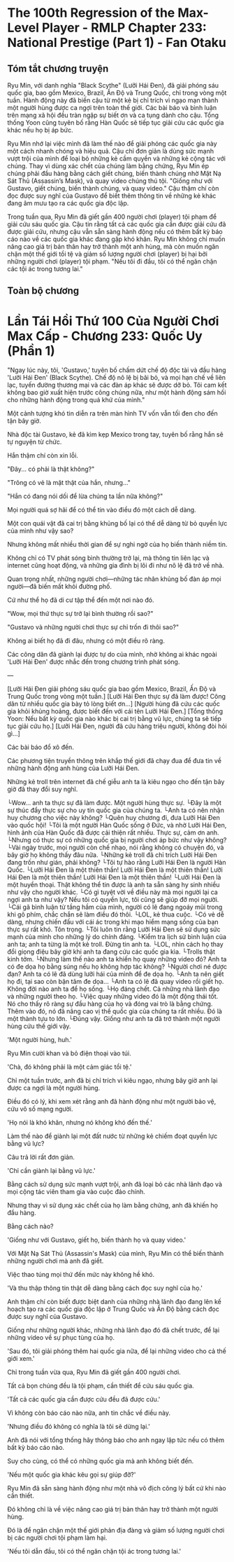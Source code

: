# The 100th Regression of the Max-Level Player - RMLP Chapter 233: National Prestige (Part 1) - Fan Otaku

## Tóm tắt chương truyện

Ryu Min, với danh nghĩa "Black Scythe" (Lưỡi Hái Đen), đã giải phóng sáu quốc gia, bao gồm Mexico, Brazil, Ấn Độ và Trung Quốc, chỉ trong vòng một tuần. Hành động này đã biến cậu từ một kẻ bị chỉ trích vì ngạo mạn thành một người hùng được ca ngợi trên toàn thế giới. Các bài báo và bình luận trên mạng xã hội đều tràn ngập sự biết ơn và ca tụng dành cho cậu. Tổng thống Yoon cũng tuyên bố rằng Hàn Quốc sẽ tiếp tục giải cứu các quốc gia khác nếu họ bị áp bức.

Ryu Min nhớ lại việc mình đã làm thế nào để giải phóng các quốc gia này một cách nhanh chóng và hiệu quả. Cậu chỉ đơn giản là dùng sức mạnh vượt trội của mình để loại bỏ những kẻ cầm quyền và những kẻ cộng tác với chúng. Thay vì dùng xác chết của chúng làm bằng chứng, Ryu Min ép chúng phải đầu hàng bằng cách giết chúng, biến thành chúng nhờ Mặt Nạ Sát Thủ (Assassin’s Mask), và quay video chúng thú tội. "Giống như với Gustavo, giết chúng, biến thành chúng, và quay video." Cậu thậm chí còn đọc được suy nghĩ của Gustavo để biết thêm thông tin về những kẻ khác đang âm mưu tạo ra các quốc gia độc lập.

Trong tuần qua, Ryu Min đã giết gần 400 người chơi (player) tội phạm để giải cứu sáu quốc gia. Cậu tin rằng tất cả các quốc gia cần được giải cứu đã được giải cứu, nhưng cậu vẫn sẵn sàng hành động nếu có thêm bất kỳ báo cáo nào về các quốc gia khác đang gặp khó khăn. Ryu Min không chỉ muốn nâng cao giá trị bản thân hay trở thành một anh hùng, mà còn muốn ngăn chặn một thế giới tồi tệ và giảm số lượng người chơi (player) bị hại bởi những người chơi (player) tội phạm. "Nếu tôi đi đầu, tôi có thể ngăn chặn các tội ác trong tương lai."

## Toàn bộ chương

# Lần Tái Hồi Thứ 100 Của Người Chơi Max Cấp - Chương 233: Quốc Uy (Phần 1)

"Ngay lúc này, tôi, 'Gustavo,' tuyên bố chấm dứt chế độ độc tài và đầu hàng 'Lưỡi Hái Đen' (Black Scythe). Chế độ nô lệ bị bãi bỏ, và mọi hạn chế về liên lạc, tuyến đường thương mại và các đàn áp khác sẽ được dỡ bỏ. Tôi cam kết không bao giờ xuất hiện trước công chúng nữa, như một hành động sám hối cho những hành động trong quá khứ của mình."

Một cảnh tượng khó tin diễn ra trên màn hình TV vốn vẫn tối đen cho đến tận bây giờ.

Nhà độc tài Gustavo, kẻ đã kìm kẹp Mexico trong tay, tuyên bố rằng hắn sẽ tự nguyện từ chức.

Hắn thậm chí còn xin lỗi.

"Đây... có phải là thật không?"

"Trông có vẻ là mặt thật của hắn, nhưng..."

"Hắn có đang nói dối để lừa chúng ta lần nữa không?"

Mọi người quá sợ hãi để có thể tin vào điều đó một cách dễ dàng.

Một con quái vật đã cai trị bằng khủng bố lại có thể dễ dàng từ bỏ quyền lực của mình như vậy sao?

Nhưng không mất nhiều thời gian để sự nghi ngờ của họ biến thành niềm tin.

Không chỉ có TV phát sóng bình thường trở lại, mà thông tin liên lạc và internet cũng hoạt động, và những gia đình bị lôi đi như nô lệ đã trở về nhà.

Quan trọng nhất, những người chơi—những tác nhân khủng bố đàn áp mọi người—đã biến mất khỏi đường phố.

Cứ như thể họ đã di cư tập thể đến một nơi nào đó.

"Wow, mọi thứ thực sự trở lại bình thường rồi sao?"

"Gustavo và những người chơi thực sự chỉ trốn đi thôi sao?"

Không ai biết họ đã đi đâu, nhưng có một điều rõ ràng.

Các công dân đã giành lại được tự do của mình, nhờ không ai khác ngoài 'Lưỡi Hái Đen' được nhắc đến trong chương trình phát sóng.

—

[Lưỡi Hái Đen giải phóng sáu quốc gia bao gồm Mexico, Brazil, Ấn Độ và Trung Quốc trong vòng một tuần.]
[Lưỡi Hái Đen thực sự đã làm được! Công dân từ nhiều quốc gia bày tỏ lòng biết ơn...]
[Người hùng đã cứu các quốc gia khỏi khủng hoảng, được biết đến với cái tên Lưỡi Hái Đen.]
[Tổng thống Yoon: Nếu bất kỳ quốc gia nào khác bị cai trị bằng vũ lực, chúng ta sẽ tiếp tục giải cứu họ.]
[Lưỡi Hái Đen, người đã cứu hàng triệu người, không đòi hỏi gì...]

Các bài báo đổ xô đến.

Các phương tiện truyền thông trên khắp thế giới đã chạy đua để đưa tin về những hành động anh hùng của Lưỡi Hái Đen.

Những kẻ troll trên internet đã chế giễu anh ta là kiêu ngạo cho đến tận bây giờ đã thay đổi suy nghĩ.

└Wow... anh ta thực sự đã làm được. Một người hùng thực sự.
└Đây là một sự thúc đẩy thực sự cho uy tín quốc gia của chúng ta.
└Anh ta có nên nhận huy chương cho việc này không?
└Quên huy chương đi, đưa Lưỡi Hái Đen vào quốc hội!
└Tôi là một người Hàn Quốc sống ở Đức, và nhờ Lưỡi Hái Đen, hình ảnh của Hàn Quốc đã được cải thiện rất nhiều. Thực sự, cảm ơn anh.
└Nhưng có thực sự có những quốc gia bị người chơi áp bức như vậy không?
└Vài ngày trước, mọi người còn chế nhạo, nói rằng không có chuyện đó, và bây giờ họ không thấy đâu nữa.
└Những kẻ troll đã chỉ trích Lưỡi Hái Đen đang trốn như gián, phải không?
└Tôi tự hào rằng Lưỡi Hái Đen là người Hàn Quốc.
└Lưỡi Hái Đen là một thiên thần! Lưỡi Hái Đen là một thiên thần! Lưỡi Hái Đen là một thiên thần! Lưỡi Hái Đen là một thiên thần!
└Lưỡi Hái Đen là một huyền thoại. Thật không thể tin được là anh ta sẵn sàng hy sinh nhiều như vậy cho người khác.
└Có gì tuyệt vời về điều này mà mọi người lại ca ngợi anh ta như vậy? Nếu tôi có quyền lực, tôi cũng sẽ giúp đỡ mọi người.
└Cái gã bình luận từ tầng hầm của mình, người có lẽ đang ngoáy mũi trong khi gõ phím, chắc chắn sẽ làm điều đó thôi.
└LOL, kẻ thua cuộc.
└Có vẻ dễ dàng, nhưng chiến đấu với cái ác trong khi mạo hiểm mạng sống của bạn thực sự rất khó. Tôn trọng.
└Tôi luôn tin rằng Lưỡi Hái Đen sẽ sử dụng sức mạnh của mình cho những lý do chính đáng.
└Kiểm tra lịch sử bình luận của anh ta; anh ta từng là một kẻ troll. Đừng tin anh ta.
└LOL, nhìn cách họ thay đổi giọng điệu bây giờ khi anh ta đang cứu các quốc gia kìa.
└Trolls thật kinh tởm.
└Nhưng làm thế nào anh ta khiến họ quay những video đó? Anh ta có đe dọa họ bằng súng nếu họ không hợp tác không?
└Người chơi né được đạn? Anh ta có lẽ đã dùng lưỡi hái của mình để đe dọa họ.
└Anh ta nên giết họ đi, tại sao còn bận tâm đe dọa...
└Anh ta có lẽ đã quay video rồi giết họ. Không đời nào anh ta để họ sống.
└Họ đáng chết. Cả những nhà lãnh đạo và những người theo họ.
└Việc quay những video đó là một động thái tốt. Nó cho thấy rõ ràng sự đầu hàng của họ và đóng vai trò là bằng chứng. Thêm vào đó, nó đã nâng cao vị thế quốc gia của chúng ta rất nhiều. Đó là một thành tựu to lớn.
└Đúng vậy. Giống như anh ta đã trở thành một người hùng cứu thế giới vậy.

'Một người hùng, huh.'

Ryu Min cười khan và bỏ điện thoại vào túi.

'Chà, đó không phải là một cảm giác tồi tệ.'

Chỉ một tuần trước, anh đã bị chỉ trích vì kiêu ngạo, nhưng bây giờ anh lại được ca ngợi là một người hùng.

Điều đó có lý, khi xem xét rằng anh đã hành động như một người bảo vệ, cứu vô số mạng người.

'Họ nói là khó khăn, nhưng nó không khó đến thế.'

Làm thế nào để giành lại một đất nước từ những kẻ chiếm đoạt quyền lực bằng vũ lực?

Câu trả lời rất đơn giản.

'Chỉ cần giành lại bằng vũ lực.'

Bằng cách sử dụng sức mạnh vượt trội, anh đã loại bỏ các nhà lãnh đạo và mọi cộng tác viên tham gia vào cuộc đảo chính.

Nhưng thay vì sử dụng xác chết của họ làm bằng chứng, anh đã khiến họ đầu hàng.

Bằng cách nào?

'Giống như với Gustavo, giết họ, biến thành họ và quay video.'

Với Mặt Nạ Sát Thủ (Assassin's Mask) của mình, Ryu Min có thể biến thành những người chơi mà anh đã giết.

Việc thao túng mọi thứ đến mức này không hề khó.

'Và thu thập thông tin thật dễ dàng bằng cách đọc suy nghĩ của họ.'

Anh thậm chí còn biết được biệt danh của những nhà lãnh đạo đang lên kế hoạch tạo ra các quốc gia độc lập ở Trung Quốc và Ấn Độ bằng cách đọc được suy nghĩ của Gustavo.

Giống như những người khác, những nhà lãnh đạo đó đã chết trước, để lại những video về sự phục tùng của họ.

'Sau đó, tôi giải phóng thêm hai quốc gia nữa, để lại những video cho cả thế giới xem.'

Chỉ trong tuần vừa qua, Ryu Min đã giết gần 400 người chơi.

Tất cả bọn chúng đều là tội phạm, cần thiết để cứu sáu quốc gia.

'Tất cả các quốc gia cần được cứu đều đã được cứu.'

Vì không còn báo cáo nào nữa, anh tin chắc về điều này.

'Nhưng điều đó không có nghĩa là tôi sẽ dừng lại.'

Anh đã nói với tổng thống hãy thông báo cho anh ngay lập tức nếu có thêm bất kỳ báo cáo nào.

Suy cho cùng, có thể có những quốc gia mà anh không biết đến.

'Nếu một quốc gia khác kêu gọi sự giúp đỡ?'

Ryu Min đã sẵn sàng hành động như một nhà vô địch công lý bất cứ khi nào cần thiết.

Đó không chỉ là về việc nâng cao giá trị bản thân hay trở thành một người hùng.

Đó là để ngăn chặn một thế giới phản địa đàng và giảm số lượng người chơi bị các người chơi tội phạm làm hại.

'Nếu tôi dẫn đầu, tôi có thể ngăn chặn tội ác trong tương lai.'